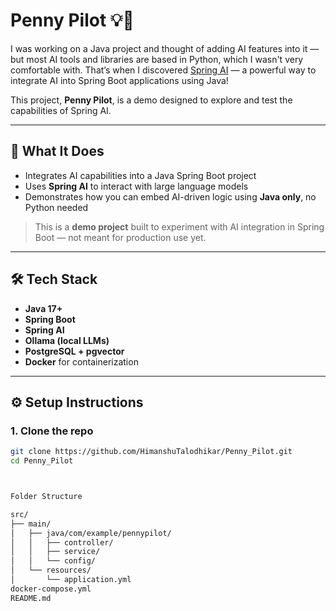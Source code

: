 # Penny Pilot 💡🤖

I was working on a Java project and thought of adding AI features into it — but most AI tools and libraries are based in Python, which I wasn't very comfortable with. That’s when I discovered [Spring AI](https://docs.spring.io/spring-ai/reference/) — a powerful way to integrate AI into Spring Boot applications using Java!

This project, **Penny Pilot**, is a demo designed to explore and test the capabilities of Spring AI.

---

## 🚀 What It Does

- Integrates AI capabilities into a Java Spring Boot project
- Uses **Spring AI** to interact with large language models
- Demonstrates how you can embed AI-driven logic using **Java only**, no Python needed

> This is a **demo project** built to experiment with AI integration in Spring Boot — not meant for production use yet.

---

## 🛠️ Tech Stack

- **Java 17+**
- **Spring Boot**
- **Spring AI**
- **Ollama (local LLMs)**
- **PostgreSQL + pgvector**
- **Docker** for containerization

---

## ⚙️ Setup Instructions

### 1. Clone the repo

```bash
git clone https://github.com/HimanshuTalodhikar/Penny_Pilot.git
cd Penny_Pilot



Folder Structure 

src/
├── main/
│   ├── java/com/example/pennypilot/
│   │   ├── controller/
│   │   ├── service/
│   │   └── config/
│   └── resources/
│       └── application.yml
docker-compose.yml
README.md
